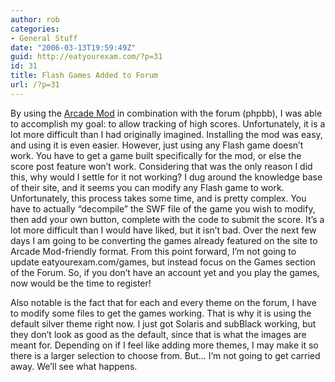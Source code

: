 ```yaml
---
author: rob
categories:
- General Stuff
date: "2006-03-13T19:59:49Z"
guid: http://eatyourexam.com/?p=31
id: 31
title: Flash Games Added to Forum
url: /?p=31
---
```

By using the [Arcade Mod](http://www.phpbb-amod.co.uk/kb.php) in combination with the forum (phpbb), I was able to accomplish my goal: to allow tracking of high scores. Unfortunately, it is a lot more difficult than I had originally imagined. Installing the mod was easy, and using it is even easier. However, just using any Flash game doesn’t work. You have to get a game built specifically for the mod, or else the score post feature won’t work. Considering that was the only reason I did this, why would I settle for it not working? I dug around the knowledge base of their site, and it seems you can modify any Flash game to work. Unfortunately, this process takes some time, and is pretty complex. You have to actually “decompile” the SWF file of the game you wish to modify, then add your own button, complete with the code to submit the score. It’s a lot more difficult than I would have liked, but it isn’t bad. Over the next few days I am going to be converting the games already featured on the site to Arcade Mod-friendly format. From this point forward, I’m not going to update eatyourexam.com/games, but instead focus on the Games section of the Forum. So, if you don’t have an account yet and you play the games, now would be the time to register!

Also notable is the fact that for each and every theme on the forum, I have to modify some files to get the games working. That is why it is using the default silver theme right now. I just got Solaris and subBlack working, but they don’t look as good as the default, since that is what the images are meant for. Depending on if I feel like adding more themes, I may make it so there is a larger selection to choose from. But… I’m not going to get carried away. We’ll see what happens.